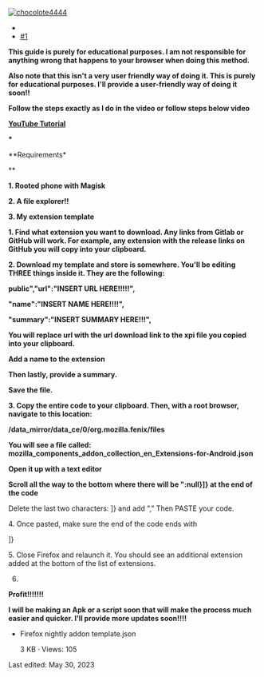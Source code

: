 [![chocolote4444](https://forum.xda-developers.com/data/avatars/s/5727/5727404.jpg?1619268069)](https://forum.xda-developers.com/m/chocolote4444.5727404/)

-   [](https://forum.xda-developers.com/t/guide-install-any-xpi-extension-in-firefox-android-root.4591013/post-88589267)
-   [#1](https://forum.xda-developers.com/t/guide-install-any-xpi-extension-in-firefox-android-root.4591013/post-88589267)

**This guide is purely for educational purposes. I am not responsible for anything wrong that happens to your browser when doing this method.**

**Also note that this isn't a very user friendly way of doing it. This is purely for educational purposes. I'll provide a user-friendly way of doing it soon!!**

**Follow the steps exactly as I do in the video or follow steps below video**

**[YouTube Tutorial](https://youtu.be/JhEuMgpWsRg)**

**\***

**Requirements\*

**



**1\. Rooted phone with Magisk**

**2\. A file explorer!!**

**3\. My extension template**

**1\. Find what extension you want to download. Any links from Gitlab or GitHub will work. For example, any extension with the release links on GitHub you will copy into your clipboard.**

**2\. Download my template and store is somewhere. You'll be editing THREE things inside it. They are the following:**

**public","url":"INSERT URL HERE!!!!!",**

**"name":"INSERT NAME HERE!!!!",**

**"summary":"INSERT SUMMARY HERE!!!",**

**You will replace url with the url download link to the xpi file you copied into your clipboard.**

**Add a name to the extension**

**Then lastly, provide a summary.**

**Save the file.**

**3\. Copy the entire code to your clipboard. Then, with a root browser, navigate to this location:**

**/data\_mirror/data\_ce/0/org.mozilla.fenix/files**

**You will see a file called: mozilla\_components\_addon\_collection\_en\_Extensions-for-Android.json**

**Open it up with a text editor**

**Scroll all the way to the bottom where there will be ":null}\]} at the end of the code**

Delete the last two characters: \]} and add "," Then PASTE your code.

4\. Once pasted, make sure the end of the code ends with

\]}

5\. Close Firefox and relaunch it. You should see an additional extension added at the bottom of the list of extensions.

6.

**Profit!!!!!!!**

**I will be making an Apk or a script soon that will make the process much easier and quicker. I'll provide more updates soon!!!!**



-   [](https://forum.xda-developers.com/attachments/firefox-nightly-addon-template-json.5921571/)
    
    Firefox nightly addon template.json
    
    3 KB · Views: 105
    

Last edited: May 30, 2023